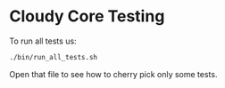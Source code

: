 <!--
id: cloudy_core_testing
tags: ''
-->

# Cloudy Core Testing

To run all tests us:

```bash
./bin/run_all_tests.sh
```

Open that file to see how to cherry pick only some tests.
